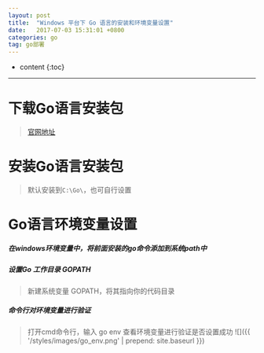 ```yaml
---
layout: post
title:  "Windows 平台下 Go 语言的安装和环境变量设置"
date:   2017-07-03 15:31:01 +0800
categories: go
tag: go部署
---
```


* content
{:toc}


******

# 下载Go语言安装包
>[官网地址](https://golang.org/dl/)

# 安装Go语言安装包
>默认安装到`C:\Go\`，也可自行设置

# Go语言环境变量设置
##### 在windows环境变量中，将前面安装的go命令添加到系统path中

##### 设置Go 工作目录 GOPATH
>新建系统变量 GOPATH，将其指向你的代码目录

##### 命令行对环境变量进行验证
>打开cmd命令行，输入 go env 查看环境变量进行验证是否设置成功
![]({{ '/styles/images/go_env.png' | prepend: site.baseurl  }})
